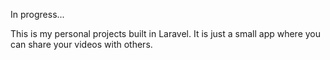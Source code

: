 In progress...

This is my personal projects built in Laravel. It is just a small app where you can share your videos with others.